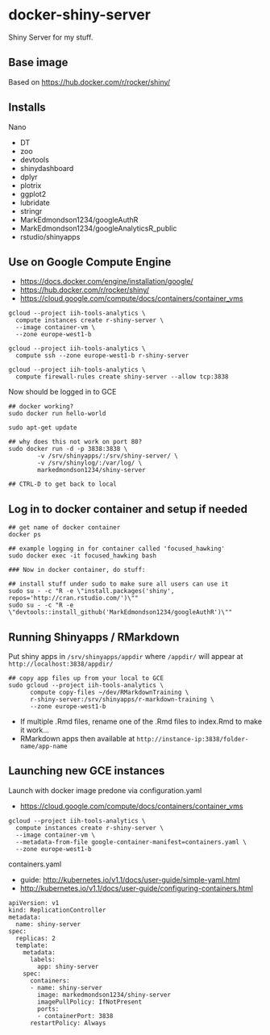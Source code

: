 # docker-shiny-server
Shiny Server for my stuff.

## Base image

Based on https://hub.docker.com/r/rocker/shiny/

## Installs

Nano

* DT
* zoo
* devtools
* shinydashboard
* dplyr
* plotrix
* ggplot2
* lubridate
* stringr
* MarkEdmondson1234/googleAuthR
* MarkEdmondson1234/googleAnalyticsR_public
* rstudio/shinyapps

## Use on Google Compute Engine

* https://docs.docker.com/engine/installation/google/
* https://hub.docker.com/r/rocker/shiny/
* https://cloud.google.com/compute/docs/containers/container_vms

```
gcloud --project iih-tools-analytics \
  compute instances create r-shiny-server \
  --image container-vm \
  --zone europe-west1-b

gcloud --project iih-tools-analytics \
  compute ssh --zone europe-west1-b r-shiny-server

gcloud --project iih-tools-analytics \
  compute firewall-rules create shiny-server --allow tcp:3838
```

Now should be logged in to GCE

```
## docker working?
sudo docker run hello-world

sudo apt-get update

## why does this not work on port 80?
sudo docker run -d -p 3838:3838 \
        -v /srv/shinyapps/:/srv/shiny-server/ \
        -v /srv/shinylog/:/var/log/ \
        markedmondson1234/shiny-server
        
## CTRL-D to get back to local
```

## Log in to docker container and setup if needed
```
## get name of docker container
docker ps

## example logging in for container called 'focused_hawking'
sudo docker exec -it focused_hawking bash

### Now in docker container, do stuff:

## install stuff under sudo to make sure all users can use it
sudo su - -c "R -e \"install.packages('shiny', repos='http://cran.rstudio.com/')\""
sudo su - -c "R -e \"devtools::install_github('MarkEdmondson1234/googleAuthR')\""
```

## Running Shinyapps / RMarkdown

Put shiny apps in `/srv/shinyapps/appdir` where `/appdir/` will appear at `http://localhost:3838/appdir/`

```
## copy app files up from your local to GCE
sudo gcloud --project iih-tools-analytics \
      compute copy-files ~/dev/RMarkdownTraining \
      r-shiny-server:/srv/shinyapps/r-markdown-training \
      --zone europe-west1-b
```

* If multiple .Rmd files, rename one of the .Rmd files to index.Rmd to make it work...
* RMarkdown apps then available at `http://instance-ip:3838/folder-name/app-name`


## Launching new GCE instances

Launch with docker image predone via configuration.yaml
* https://cloud.google.com/compute/docs/containers/container_vms

```
gcloud --project iih-tools-analytics \
  compute instances create r-shiny-server \
  --image container-vm \
  --metadata-from-file google-container-manifest=containers.yaml \
  --zone europe-west1-b
```

containers.yaml

* guide: http://kubernetes.io/v1.1/docs/user-guide/simple-yaml.html
* http://kubernetes.io/v1.1/docs/user-guide/configuring-containers.html

```
apiVersion: v1
kind: ReplicationController
metadata:
  name: shiny-server
spec:
  replicas: 2
  template:
    metadata:
      labels:
        app: shiny-server
    spec:
      containers:
      - name: shiny-server
        image: markedmondson1234/shiny-server
        imagePullPolicy: IfNotPresent
        ports:
        - containerPort: 3838
      restartPolicy: Always
```





